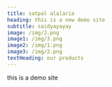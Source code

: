 ```yaml
---
title: satpal alalaria
heading: this is a new demo site
subtitle: saidyayayay
image: /img/2.png
image1: /img/3.png
image2: /img/1.png
image3: /img/2.png
textHeading: our products
---
```

t﻿his is a demo site